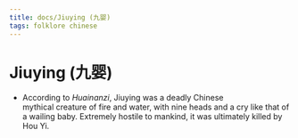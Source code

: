 ```yaml
---
title: docs/Jiuying (九婴)
tags: folklore chinese
---
```


# Jiuying (九婴)
- According to _Huainanzi_, Jiuying was a deadly Chinese  
	mythical creature of fire and water, with nine heads and a cry like that of  
	a wailing baby. Extremely hostile to mankind, it was ultimately killed by  
	Hou Yi.
